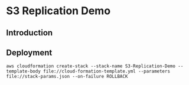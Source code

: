 # S3 Replication Demo

## Introduction

## Deployment

```
aws cloudformation create-stack --stack-name S3-Replication-Demo --template-body file://cloud-formation-template.yml --parameters file://stack-params.json --on-failure ROLLBACK
```
